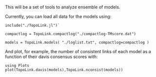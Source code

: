 
This will be a set of tools to analyze ensemble of models.

Currently, you can load all data for the models using:

```
include("./TopoLink.jl")`

compactlog = TopoLink.compactlog("./compactlog-TMscore.dat")

models = TopoLink.models( "./loglist.txt", compactlog=compactlog )
```

And plot, for example, the number of consistent links of each model as a function of their davis
consensus scores with:

```
using Plots
plot(TopoLink.davis(models),TopoLink.nconsist(models))

```
